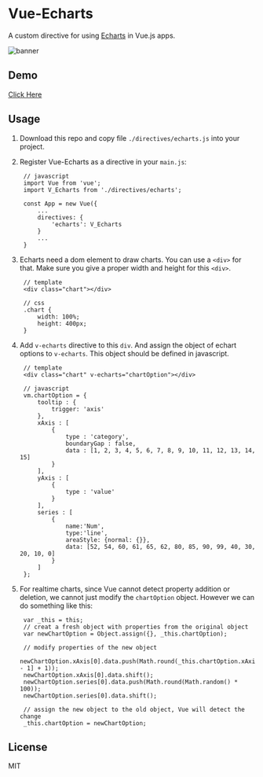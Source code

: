 # Vue-Echarts

A custom directive for using [Echarts](http://echarts.baidu.com/) in Vue.js apps.

![banner](https://raw.githubusercontent.com/panteng/vue-echarts/master/banner.jpg)

## Demo
[Click Here](http://panteng.github.io/vue-echarts)

## Usage

1. Download this repo and copy file `./directives/echarts.js` into your project.

2. Register Vue-Echarts as a directive in your `main.js`:

        // javascript
        import Vue from 'vue';
        import V_Echarts from './directives/echarts';

        const App = new Vue({
            ...
            directives: {
                'echarts': V_Echarts
            }
            ...
        }
       
3. Echarts need a dom element to draw charts. You can use a `<div>` for that. Make sure you give a proper width and height for this `<div>`.
    
        // template
        <div class="chart"></div>
        
        // css
        .chart {
            width: 100%;
            height: 400px;
        }

4. Add `v-echarts` directive to this `div`. And assign the object of echart options to `v-echarts`. This object should be defined in javascript.
 
        // template
        <div class="chart" v-echarts="chartOption"></div>
        
        // javascript
        vm.chartOption = {
            tooltip : {
                trigger: 'axis'
            },
            xAxis : [
                {
                    type : 'category',
                    boundaryGap : false,
                    data : [1, 2, 3, 4, 5, 6, 7, 8, 9, 10, 11, 12, 13, 14, 15]
                }
            ],
            yAxis : [
                {
                    type : 'value'
                }
            ],
            series : [
                {
                    name:'Num',
                    type:'line',
                    areaStyle: {normal: {}},
                    data: [52, 54, 60, 61, 65, 62, 80, 85, 90, 99, 40, 30, 20, 10, 0]
                }
            ]
        };
    
6. For realtime charts, since Vue cannot detect property addition or deletion, we cannot just modify the `chartOption` object. However we can do something like this:

        var _this = this;
        // creat a fresh object with properties from the original object
        var newChartOption = Object.assign({}, _this.chartOption);

        // modify properties of the new object
        newChartOption.xAxis[0].data.push(Math.round(_this.chartOption.xAxis[0].data[_this.chartOption.xAxis[0].data.length - 1] + 1));
        newChartOption.xAxis[0].data.shift();
        newChartOption.series[0].data.push(Math.round(Math.random() * 100));
        newChartOption.series[0].data.shift();
        
        // assign the new object to the old object, Vue will detect the change
        _this.chartOption = newChartOption;

## License

MIT
